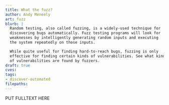 ```yaml
---
title: What the fuzz?
author: Andy Meneely
art: fuzz
blurb: |
  Random testing, also called fuzzing, is a widely-used technique for
  discovering bugs automatically. Fuzz testing programs will look for
  weaknesses by intelligently generating random inputs and executing
  the system repeatedly on those inputs.

  While quite useful for finding hard-to-reach bugs, fuzzing is only
  effective for finding certain kinds of vulnerabilities. See what kinds
  of vulnerabilities are found by fuzzers.
draft: true
cves:
tags:
- discover-automated
filepaths:
---
```

PUT FULLTEXT HERE
